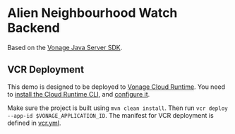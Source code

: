 # Alien Neighbourhood Watch Backend

Based on the [Vonage Java Server SDK](https://github.com/Vonage/vonage-java-sdk).

## VCR Deployment
This demo is designed to be deployed to [Vonage Cloud Runtime](https://developer.vonage.com/en/vcr/overview).
You need to [install the Cloud Runtime CLI](https://github.com/Vonage/cloud-runtime-cli?tab=readme-ov-file#installation),
and [configure it](https://github.com/Vonage/cloud-runtime-cli/blob/main/docs/vcr.md).

Make sure the project is built using `mvn clean install`. Then run `vcr deploy --app-id $VONAGE_APPLICATION_ID`.
The manifest for VCR deployment is defined in [vcr.yml](vcr.yml).
